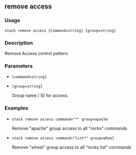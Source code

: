 ## remove access

### Usage

`stack remove access {command=string} {group=string}`

### Description


Remove Access control pattern.



### Parameters
* `[command=string]`
* `[group=string]`

   Group name / ID for access.

### Examples

* `stack remove access command="*" group=apache`

   Remove "apache" group access to all "rocks" commands

* `stack remove access command="list*" group=wheel`

   Remove "wheel" group access to all "rocks list" commands



